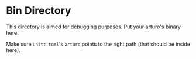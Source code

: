 # Bin Directory

This directory is aimed for debugging purposes.
Put your arturo's binary here.

Make sure `unitt.toml`'s `arturo` points to
the right path (that should be inside here).